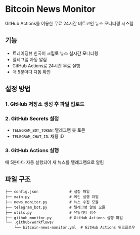 # Bitcoin News Monitor

GitHub Actions를 이용한 무료 24시간 비트코인 뉴스 모니터링 시스템

## 기능
- 트레이딩뷰 한국어 크립토 뉴스 실시간 모니터링
- 텔레그램 자동 알림
- GitHub Actions로 24시간 무료 실행
- 매 5분마다 자동 확인

## 설정 방법

### 1. GitHub 저장소 생성 후 파일 업로드
### 2. GitHub Secrets 설정
- `TELEGRAM_BOT_TOKEN`: 텔레그램 봇 토큰
- `TELEGRAM_CHAT_ID`: 채팅 ID

### 3. GitHub Actions 실행
매 5분마다 자동 실행되어 새 뉴스를 텔레그램으로 알림

## 파일 구조
```
├── config.json              # 설정 파일
├── main.py                  # 메인 실행 파일
├── news_monitor.py          # 뉴스 수집 모듈
├── telegram_bot.py          # 텔레그램 알림 모듈
├── utils.py                 # 유틸리티 함수
├── github_monitor.py        # GitHub Actions 실행 파일
└── .github/workflows/
    └── bitcoin-news-monitor.yml  # GitHub Actions 워크플로우
```